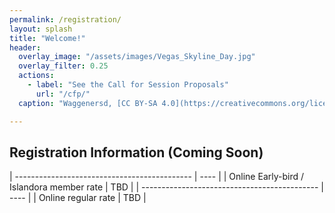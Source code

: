```yaml
---
permalink: /registration/
layout: splash
title: "Welcome!"
header:
  overlay_image: "/assets/images/Vegas_Skyline_Day.jpg"
  overlay_filter: 0.25
  actions:
    - label: "See the Call for Session Proposals"
      url: "/cfp/"
  caption: "Waggenersd, [CC BY-SA 4.0](https://creativecommons.org/licenses/by-sa/4.0), via Wikimedia Commons"

---
```

## Registration Information (Coming Soon)

| -------------------------------------------- | ---- |
| Online Early-bird / Islandora member rate    | TBD |
| -------------------------------------------- | ---- |
| Online regular rate                          | TBD |